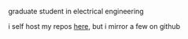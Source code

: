 graduate student in electrical engineering

i self host my repos [here](https://git.spub.me/ealker), but i mirror a few on github

<!---
ethanalker/ethanalker is a ✨ special ✨ repository because its `README.md` (this file) appears on your GitHub profile.
You can click the Preview link to take a look at your changes.
--->
